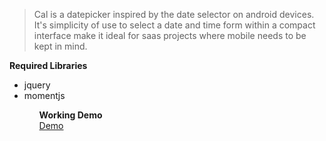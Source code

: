 <blockquote>
Cal is a datepicker inspired by the date selector on android devices. It's simplicity of use to select a date and time form within a compact interface make it ideal for saas projects where mobile needs to be kept in mind.
</blockquote>
<p>
<b>Required Libraries</b>
<ul>
<li>jquery</li>
<li>momentjs</li>
<ul>
</p>
<p>
<b>Working Demo</b><br />
<a href="http://apps.majesticpenguin.com/cal/">Demo</a>
</p>
